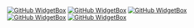 [![GitHub WidgetBox](https://github-widgetbox.vercel.app/api/profile?username=litjisz&data=followers,repositories,stars,commits&theme=darkmode)](https://github.com/litjisz)
[![GitHub WidgetBox](https://github-widgetbox.vercel.app/api/skills?languages=js,java,html,css,go,json,yaml&theme=darkmode&includeNames=true)](https://github.com/litjisz)
[![GitHub WidgetBox](https://github-widgetbox.vercel.app/api/skills?frameworks=next,tailwind&theme=darkmode&includeNames=true)](https://github.com/litjisz)
[![GitHub WidgetBox](https://github-widgetbox.vercel.app/api/skills?tools=git,docker,npm,mongodb,wordpress,vercel,redis,nodejs,heroku,apache,nginx&theme=darkmode&includeNames=true)](https://github.com/litjisz)
[![GitHub WidgetBox](https://github-widgetbox.vercel.app/api/skills?software=windows,vscode&theme=darkmode&includeNames=true)](https://github.com/litjisz)
